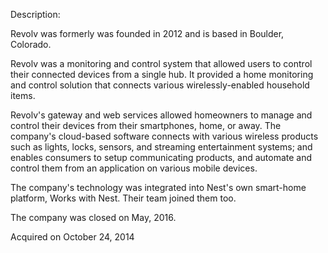 Description:

Revolv was formerly was founded in 2012 and is based in Boulder, Colorado.

Revolv was a monitoring and control system that allowed users to control their connected devices from a single hub. It provided a home monitoring and control solution that connects various wirelessly-enabled household items.

Revolv's gateway and web services allowed homeowners to manage and control their devices from their smartphones, home, or away. The company's cloud-based software connects with various wireless products such as lights, locks, sensors, and streaming entertainment systems; and enables consumers to setup communicating products, and automate and control them from an application on various mobile devices.

The company's technology was integrated into Nest's own smart-home platform, Works with Nest. Their team joined them too.

The company was closed on May, 2016.

Acquired on October 24, 2014